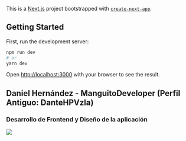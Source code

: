 This is a [Next.js](https://nextjs.org/) project bootstrapped with [`create-next-app`](https://github.com/vercel/next.js/tree/canary/packages/create-next-app).

## Getting Started

First, run the development server:

```bash
npm run dev
# or
yarn dev
```

Open [http://localhost:3000](http://localhost:3000) with your browser to see the result.

## Daniel Hernández - ManguitoDeveloper (Perfil Antiguo: DanteHPVzla)
### Desarrollo de Frontend y Diseño de la aplicación

[![](https://avatars.githubusercontent.com/u/98782422?size=50)](https://github.com/ManguitoDeveloper)